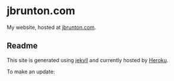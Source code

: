 jbrunton.com
============

My website, hosted at [jbrunton.com](http://www.jbrunton.com).

## Readme

This site is generated using [jekyll](http://jekyllrb.com/) and currently hosted by [Heroku](https://www.heroku.com/).

To make an update:
